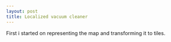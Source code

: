 ```yaml
---
layout: post
title: Localized vacuum cleaner
---
```


First i started on representing the map and transforming it to tiles.
